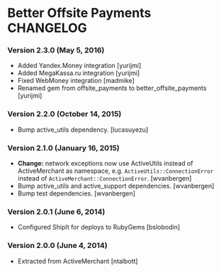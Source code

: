 # Better Offsite Payments CHANGELOG

### Version 2.3.0 (May 5, 2016)
- Added Yandex.Money integration [yurijmi]
- Added MegaKassa.ru integration [yurijmi]
- Fixed WebMoney integration [madmike]
- Renamed gem from offsite_payments to better_offsite_payments [yurijmi]

### Version 2.2.0 (October 14, 2015)
- Bump active_utils dependency. [lucasuyezu]

### Version 2.1.0 (January 16, 2015)

- **Change:** network exceptions now use ActiveUtils instead of ActiveMerchant as namespace,
  e.g. `ActiveUtils::ConnectionError` instead of `ActiveMerchant::ConnectionError`. [wvanbergen]
- Bump active_utils and active_support dependencies. [wvanbergen]
- Bump test dependencies. [wvanbergen]

### Version 2.0.1 (June 6, 2014)

- Configured ShipIt for deploys to RubyGems [bslobodin]

### Version 2.0.0 (June 4, 2014)

- Extracted from ActiveMerchant [ntalbott]
